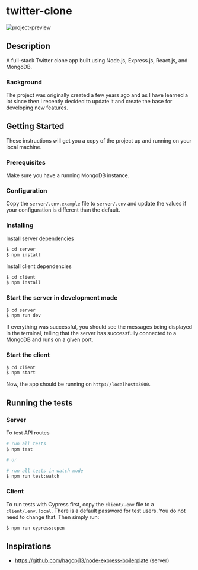 # twitter-clone

![project-preview](https://res.cloudinary.com/dtti654qn/image/upload/c_scale,w_1280/v1626618841/github-projects/twitter-clone_w4gwyy.png)

## Description

A full-stack Twitter clone app built using Node.js, Express.js, React.js, and MongoDB.

### Background

The project was originally created a few years ago and as I have learned a lot since then I recently decided to update it and create the base for developing new features.

## Getting Started

These instructions will get you a copy of the project up and running on your local machine.

### Prerequisites

Make sure you have a running MongoDB instance.

### Configuration

Copy the `server/.env.example` file to `server/.env` and update the values if your configuration is different than the default.

### Installing

Install server dependencies

```bash
$ cd server
$ npm install
```

Install client dependencies

```bash
$ cd client
$ npm install
```

### Start the server in development mode

```bash
$ cd server
$ npm run dev
```

If everything was successful, you should see the messages being displayed in the terminal, telling that the server has successfully connected to a MongoDB and runs on a given port.

### Start the client

```bash
$ cd client
$ npm start
```

Now, the app should be running on `http://localhost:3000`.

## Running the tests

### Server

To test API routes

```bash
# run all tests
$ npm test

# or

# run all tests in watch mode
$ npm run test:watch
```

### Client

To run tests with Cypress first, copy the `client/.env` file to a `client/.env.local`. There is a default password for test users. You do not need to change that. Then simply run:

```bash
$ npm run cypress:open
```

## Inspirations

- https://github.com/hagopj13/node-express-boilerplate (server)
